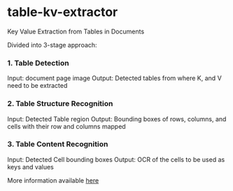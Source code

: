 # table-kv-extractor
Key Value Extraction from Tables in Documents

Divided into 3-stage approach:

### 1. Table Detection
   Input: document page image
   Output: Detected tables from where K, and V need to be extracted

### 2. Table Structure Recognition
   Input: Detected Table region
   Output: Bounding boxes of rows, columns, and cells with their row and columns mapped

### 3. Table Content Recognition
   Input: Detected Cell bounding boxes
   Output: OCR of the cells to be used as keys and values

More information available [here](https://docs.google.com/document/d/195hJvzB7FHCWJIyQwvkvLEL6n6vO85EvYp70we2vwGc/edit)
